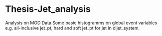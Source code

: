 # Thesis-Jet_analysis
Analysis on MOD Data
Some basic histogramms on global event variables e.g. all-inclusive jet_pt, hard and soft jet_pt for jet in dijet_system.
